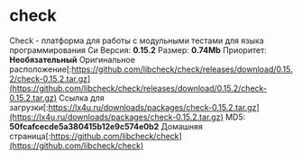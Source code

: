 # check
Check - платформа для работы с модульными тестами для языка программирования Си
Версия: **0.15.2**
Размер: **0.74Mb**
Приоритет: **Необязательный**
Оригинальное расположение[:https://github.com/libcheck/check/releases/download/0.15.2/check-0.15.2.tar.gz](https://github.com/libcheck/check/releases/download/0.15.2/check-0.15.2.tar.gz)
Ссылка для загрузки[:https://lx4u.ru/downloads/packages/check-0.15.2.tar.gz](https://lx4u.ru/downloads/packages/check-0.15.2.tar.gz)
MD5: **50fcafcecde5a380415b12e9c574e0b2**
Домашняя страница[:https://github.com/libcheck/check](https://github.com/libcheck/check)